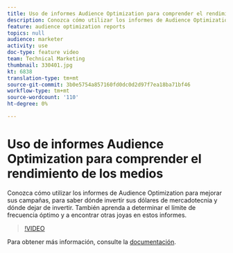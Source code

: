 ```yaml
---
title: Uso de informes Audience Optimization para comprender el rendimiento de los medios
description: Conozca cómo utilizar los informes de Audience Optimization para mejorar sus campañas, para saber dónde invertir sus dólares de mercadotecnia y dónde dejar de invertir. También aprenda a determinar el límite de frecuencia óptimo y a encontrar otras joyas en estos informes.
feature: audience optimization reports
topics: null
audience: marketer
activity: use
doc-type: feature video
team: Technical Marketing
thumbnail: 330401.jpg
kt: 6838
translation-type: tm+mt
source-git-commit: 3b0e5754a857160fd0dc0d2d97f7ea18ba71bf46
workflow-type: tm+mt
source-wordcount: '110'
ht-degree: 0%

---
```



# Uso de informes Audience Optimization para comprender el rendimiento de los medios

Conozca cómo utilizar los informes de Audience Optimization para mejorar sus campañas, para saber dónde invertir sus dólares de mercadotecnia y dónde dejar de invertir. También aprenda a determinar el límite de frecuencia óptimo y a encontrar otras joyas en estos informes.

>[!VIDEO](https://video.tv.adobe.com/v/330401/?quality=12&learn=on)

Para obtener más información, consulte la [documentación](https://experienceleague.adobe.com/docs/audience-manager/user-guide/reporting/audience-optimization-reports/audience-optimization-reports.html#reporting).
